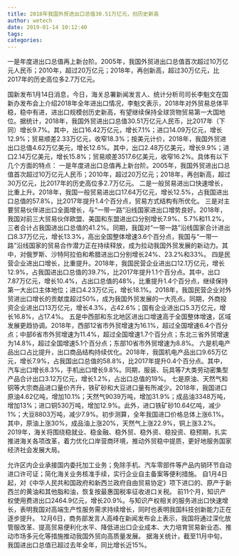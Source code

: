 ```yaml
---
title: 2018年我国外贸进出口总值30.51万亿元，创历史新高
author: wetech
date: 2019-01-14 10:12:40
tags: 
categories: 
---
```

一是年度进出口总值再上新台阶。2005年，我国外贸进出口总值首次超过10万亿元人民币；2010年，超过20万亿元；2018年，再创新高，超过30万亿元，比2017年的历史高位多2.7万亿元。
<!-- more -->
国新发布1月14日消息，今日，海关总署新闻发言人、统计分析司司长李魁文在国新办发布会上介绍2018年全年进出口情况，李魁文表示，2018年对外贸易总体平稳，稳中有进，进出口规模创历史新高，有望继续保持全球货物贸易第一大国地位。据统计，2018年，我国外贸进出口总值30.51万亿元人民币，比2017年（下同）增长9.7%。其中，出口16.42万亿元，增长7.1%；进口14.09万亿元，增长12.9%；贸易顺差2.33万亿元，收窄18.3%；按美元计价，2018年，我国外贸进出口总值4.62万亿美元，增长12.6%。其中，出口2.48万亿美元，增长9.9%；进口2.14万亿美元，增长15.8%；贸易顺差3517.6亿美元，收窄16.2%。具体有以下几个方面的特点：
一是年度进出口总值再上新台阶。2005年，我国外贸进出口总值首次超过10万亿元人民币；2010年，超过20万亿元；2018年，再创新高，超过30万亿元，比2017年的历史高位多2.7万亿元。
二是一般贸易进出口快速增长，比重上升。2018年，我国一般贸易进出口17.64万亿元，增长12.5%，占我国进出口总值的57.8%，比2017年提升1.4个百分点，贸易方式结构有所优化。
三是对主要贸易伙伴进出口全面增长，与“一带一路”沿线国家进出口增势良好。2018年，我国对前三大贸易伙伴欧盟、美国和东盟进出口分别增长7.9%、5.7%和11.2%，三者合计占我国进出口总值的41.2%。同期，我国对“一带一路”沿线国家合计进出口8.37万亿元，增长13.3%，高出全国整体增速3.6个百分点，我国与“一带一路”沿线国家的贸易合作潜力正在持续释放，成为拉动我国外贸发展的新动力。其中，对俄罗斯、沙特阿拉伯和希腊进出口分别增长24%、23.2%和33%。
四是民营企业进出口增长，比重提升。2018年，我国民营企业进出口12.1万亿元，增长12.9%，占我国进出口总值的39.7%，比2017年提升1.1个百分点。其中，出口7.87万亿元，增长10.4%，占出口总值的48%，比重提升1.4个百分点，继续保持第一大出口主体地位；进口4.23万亿元，增长18.1%。2018年，我国民营企业对外贸进出口增长的贡献度超过50%，成为我国外贸发展的一大亮点。同期，外商投资企业进出口13万亿元，增长4.3%，占42.6%；国有企业进出口5.3万亿元，增长16.8%，占17.4%。
五是中西部和东北地区进出口增速高于全国整体增速，区域发展更趋协调。2018年，西部12省市外贸增速为16.1%，超过全国增速6.4个百分点；中部6省市外贸增速为11.4%，超过全国增速1.7个百分点；东北三省外贸增速为14.8%，超过全国增速5.1个百分点；东部10省市外贸增速为8.8%。
六是机电产品出口占比提升，出口商品结构持续优化。2018年，我国机电产品出口9.65万亿元，增长7.9%，占我国出口总值的58.8%，比2017年提升0.4个百分点。其中，汽车出口增长8.3%，手机出口增长9.8%。同期，服装、玩具等7大类劳动密集型产品合计出口3.12万亿元，增长1.2%，占出口总值的19%。
七是原油、天然气和铜等大宗商品进口量价齐升，铁矿砂和大豆进口量有所减少。2018年，我国进口原油4.62亿吨，增加10.1%；天然气9039万吨，增加31.9%；成品油3348万吨，增加13%；进口铜530万吨，增加12.9%。此外，进口铁矿砂10.64亿吨，减少1%；大豆8803万吨，减少7.9%。初步测算，全年我国进口价格总体上涨6.1%。其中，原油上涨30%，成品油上涨20%，天然气上涨22.9%，铜上涨3.2%。
2019年，海关将围绕稳就业、稳金融、稳外贸、稳外资、稳投资、稳预期，扎实推进海关各项改革，着力优化口岸营商环境，推动外贸稳中提质，更好地服务国家经济社会发展大局。
 
 
允许区内企业承接国内委托加工业务；免除手机、汽车零部件等产品内销环节自动进口许可证；简化海关业务核准手续，实行企业自主备案等便利措施。
自1月4日起，对《中华人民共和国政府和新西兰政府自由贸易协定》项下进口的、原产于新西兰的黄油和其他脂和油，恢复按最惠国税率征收进口关税。
前11个月，知识产权使用费进出口2464.9亿元，增长20.9%。与知识产权相关的服务进出口快速增长，表明我国对高端生产性服务需求持续增长，同时也表明我国科技创新能力正在逐步提升。
12月6日，商务部发言人高峰在新闻发布会上表示，我国将通过深化放管服改革、提高贸易便利化水平、降低进出口企业成本、大力培育贸易新业态、推动市场多元化等措施推动我国外贸向高质量发展。
据海关统计，截至11月中旬，我国进出口总值已超过去年全年，同比增长近15%。
